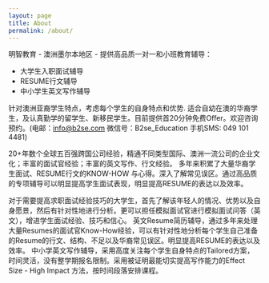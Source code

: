```yaml
---
layout: page
title: About
permalink: /about/
---
```


明智教育 - 澳洲墨尔本地区 - 提供高品质一对一和小班教育辅导：

- 大学生入职面试辅导
- RESUME行文辅导
- 中小学生英文写作辅导

针对澳洲亚裔学生特点，考虑每个学生的自身特点和优势.
适合自幼在澳的华裔学生，及认真勤学的留学生、新移民学生。目前提供首20分钟免费Offer。欢迎咨询预约。(电邮：info@b2se.com 微信号：B2se_Education 手机SMS: 049 101 4481)

20+年数个全球五百强跨国公司经验，精通不同类型国际、澳洲一流公司的企业文化；丰富的面试官经验；丰富的英文写作、行文经验。 多年来积累了大量华裔学生面试、RESUME行文的KNOW-HOW 与心得。深入了解常见误区。通过高品质的专项辅导可以明显提高学生面试表现，明显提高RESUME的表达以及效率。 

对于需要提高求职面试经验技巧的大学生，首先了解该年轻人的情况、优势以及自身愿景，然后有针对性地进行分析。更可以担任模拟面试官进行模拟面试问答（英文），增进学生面试经验、技巧和信心。
英文Resume简历辅导，通过多年来处理大量Resumes的面试官Know-How经验，可以有针对性地分析每个学生自己准备的Resume的行文、结构、不足以及华裔常见误区。明显提高RESUME的表达以及效率。
中小学英文写作辅导，采用高度关注每个学生自身特点的Tailored方案，时间灵活，没有整学期报名限制。采用被证明最能切实提高写作能力的Effect Size - High Impact 方法，按时间段落安排课程。 

